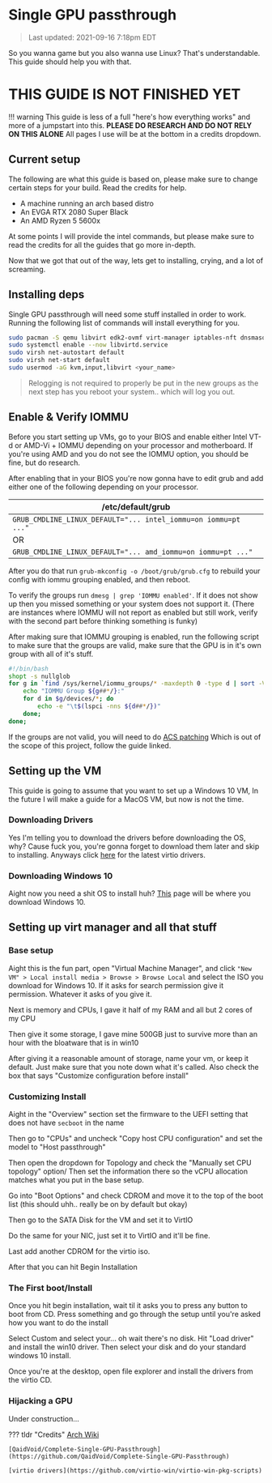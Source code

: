 # Single GPU passthrough
> Last updated: 2021-09-16 7:18pm EDT

So you wanna game but you also wanna use Linux? That's understandable. This guide should help you with that.

# **THIS GUIDE IS NOT FINISHED YET**

!!! warning
    This guide is less of a full "here's how everything works" and more of a jumpstart into this. **PLEASE DO RESEARCH AND DO NOT RELY ON THIS ALONE** All pages I use will be at the bottom in a credits dropdown. 

## Current setup
The following are what this guide is based on, please make sure to change certain steps for your build. Read the credits for help.

*    A machine running an arch based distro
*    An EVGA RTX 2080 Super Black
*    An AMD Ryzen 5 5600x

At some points I will provide the intel commands, but please make sure to read the credits for all the guides that go more in-depth.

Now that we got that out of the way, lets get to installing, crying, and a lot of screaming.

## Installing deps
Single GPU passthrough will need some stuff installed in order to work. Running the following list of commands will install everything for you.

```bash
sudo pacman -S qemu libvirt edk2-ovmf virt-manager iptables-nft dnsmasq
sudo systemctl enable --now libvirtd.service
sudo virsh net-autostart default
sudo virsh net-start default
sudo usermod -aG kvm,input,libvirt <your_name>
```
>Relogging is not required to properly be put in the new groups as the next step has you reboot your system.. which will log you out.

## Enable & Verify IOMMU

Before you start setting up VMs, go to your BIOS and enable either Intel VT-d or AMD-Vi + IOMMU depending on your processor and motherboard. If you're using AMD and you do not see the IOMMU option, you should be fine, but do research.

After enabling that in your BIOS you're now gonna have to edit grub and add either one of the following depending on your processor.

| /etc/default/grub |
| ----- |
| `GRUB_CMDLINE_LINUX_DEFAULT="... intel_iommu=on iommu=pt ..."` |
| OR |
| `GRUB_CMDLINE_LINUX_DEFAULT="... amd_iommu=on iommu=pt ..."` |

After you do that run `grub-mkconfig -o /boot/grub/grub.cfg` to rebuild your config with iommu grouping enabled, and then reboot.

To verify the groups run `dmesg | grep 'IOMMU enabled'`. If it does not show up then you missed something or your system does not support it. (There are instances where IOMMU will not report as enabled but still work, verify with the second part before thinking something is funky)

After making sure that IOMMU grouping is enabled, run the following script to make sure that the groups are valid, make sure that the GPU is in it's own group with all of it's stuff.

``` bash
#!/bin/bash
shopt -s nullglob
for g in `find /sys/kernel/iommu_groups/* -maxdepth 0 -type d | sort -V`; do
    echo "IOMMU Group ${g##*/}:"
    for d in $g/devices/*; do
        echo -e "\t$(lspci -nns ${d##*/})"
    done;
done;
```
If the groups are not valid, you will need to do [ACS patching](https://wiki.archlinux.org/title/PCI_passthrough_via_OVMF#Bypassing_the_IOMMU_groups_(ACS_override_patch)) Which is out of the scope of this project, follow the guide linked.

## Setting up the VM
This guide is going to assume that you want to set up a Windows 10 VM, In the future I will make a guide for a MacOS VM, but now is not the time.

### Downloading Drivers
Yes I'm telling you to download the drivers before downloading the OS, why? Cause fuck you, you're gonna forget to download them later and skip to installing. Anyways click [here](https://fedorapeople.org/groups/virt/virtio-win/direct-downloads/latest-virtio/virtio-win.iso) for the latest virtio drivers.

### Downloading Windows 10
Aight now you need a shit OS to install huh? [This](https://www.microsoft.com/en-us/software-download/windows10ISO) page will be where you download Windows 10.

## Setting up virt manager and all that stuff

### Base setup
Aight this is the fun part, open "Virtual Machine Manager", and click `"New VM" > Local install media > Browse > Browse Local` and select the ISO you download for Windows 10. If it asks for search permission give it permission. Whatever it asks of you give it.

Next is memory and CPUs, I gave it half of my RAM and all but 2 cores of my CPU

Then give it some storage, I gave mine 500GB just to survive more than an hour with the bloatware that is in win10

After giving it a reasonable amount of storage, name your vm, or keep it default. Just make sure that you note down what it's called. Also check the box that says "Customize configuration before install"

### Customizing Install

Aight in the "Overview" section set the firmware to the UEFI setting that does not have `secboot` in the name

Then go to "CPUs" and uncheck "Copy host CPU configuration" and set the model to "Host passthrough"

Then open the dropdown for Topology and check the "Manually set CPU topology" option/ Then set the information there so the vCPU allocation matches what you put in the base setup.

Go into "Boot Options" and check CDROM and move it to the top of the boot list (this should uhh.. really be on by default but okay)

Then go to the SATA Disk for the VM and set it to VirtIO

Do the same for your NIC, just set it to VirtIO and it'll be fine.

Last add another CDROM for the virtio iso.

After that you can hit Begin Installation

### The First boot/Install

Once you hit begin installation, wait til it asks you to press any button to boot from CD. Press something and go through the setup until you're asked how you want to do the install

Select Custom and select your... oh wait there's no disk. Hit "Load driver" and install the win10 driver. Then select your disk and do your standard windows 10 install.

Once you're at the desktop, open file explorer and install the drivers from the virtio CD.

### Hijacking a GPU

Under construction...

??? tldr "Credits"
    [Arch Wiki](https://wiki.archlinux.org/title/PCI_passthrough_via_OVMF)

    [QaidVoid/Complete-Single-GPU-Passthrough](https://github.com/QaidVoid/Complete-Single-GPU-Passthrough)

    [virtio drivers](https://github.com/virtio-win/virtio-win-pkg-scripts)